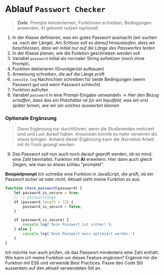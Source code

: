 # Ablauf `Passwort Checker`

> **Ziele**: Prompts kennenlernen, Funktionen schreiben, Bedingungen anwenden, AI gekonnt nutzen (optional)

1. In der Klasse definieren, was ein gutes Passwort ausmacht (wir suchen va. nach der Länge). _Am Schluss soll es darauf hinauslaufen, dass wir beschliessen, dass wir initial nur auf die Länge des Passwortes testen_
2. In der Klasse planen, wie die Funktion geschrieben werden soll
3. Variabel `password` initial als normaler String aufsetzen (noch ohne Prompt).
4. Funktion deklarieren (Grundgerüst aufbauen)
5. Anweisung schreiben, die auf die Länge prüft
6. `console.log` Nachrichten schreiben für beide Bedingungen (wenn Passwort gut und wenn Passwort schlecht)
7. Funktion aufrufen
8. Variabel `password` in eine Prompt-Eingabe umwandeln -> _Hier den Bezug schaffen, dass das ein Platzhalter ist für ein Inputfeld, was wir erst später lernen, wie wir ein solches auswerten können_

### Optionale Ergänzung

> Diese Ergänzung nur durchführen, wenn die Studierenden motiviert sind und Lust darauf haben. Ansonsten könnte es mehr verwirren als etwas bringen. Anhand dieser Ergänzung kann die (korrekte) Arbeit mit AI-Tools gezeigt werden.

9. Das Passwort soll nun auch noch darauf geprüft werden, ob es mind. eine Zahl beinhaltet. Funktion mit **AI** erweitern. Hier dann auch gleich Zeigen, wie man so etwas schlau "promptet". 

**Beispielprompt**
Ich schreibe eine Funktion in JavaScript, die prüft, ob ein Passwort sicher ist oder nicht. Aktuell sieht meine Funktion so aus: 
```js
function check_password(password) {
    let password_is_secure = true;
    // -> passwortlänge
    if (password.length < 12) {
        password_is_secure = false;
    }

    if (password_is_secure) {
        console.log('Dein Passwort ist sicher!');
    } else {
        console.log('Dein Passwort muss optimiert werden.')
    }
}
```
Ich möchte nun auch prüfen, ob das Passwort mindestens eine Zahl enthält. Wie kann ich meine Funktion um dieses Feature ergänzen? Ergänze mir die Funktion mit ES6 und verwende Best Practices. Passe den Code Stil ausserdem auf den aktuell verwendeten Stil an. 
